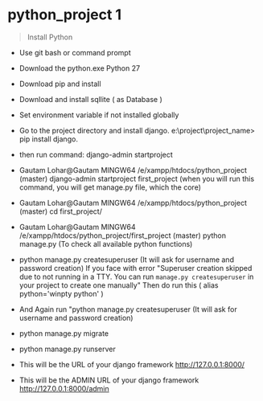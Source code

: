 # python_project 1
> Install Python 
- Use git bash or command prompt
- Download the python.exe   Python 27
- Download pip and install
- Download and install sqllite ( as Database )
- Set environment variable if not installed globally
- Go to the project directory and install django. e:\project\project_name> pip install django.
- then run command: django-admin startproject
-	Gautam Lohar@Gautam MINGW64 /e/xampp/htdocs/python_project (master)
	django-admin startproject first_project (when you will run this command, you will get manage.py file, which the core)

-	Gautam Lohar@Gautam MINGW64 /e/xampp/htdocs/python_project (master)
	cd first_project/
-	Gautam Lohar@Gautam MINGW64 /e/xampp/htdocs/python_project/first_project (master)
	python manage.py (To check all available python functions)
-	python manage.py createsuperuser (It will ask for username and password creation)
	If you face with error "Superuser creation skipped due to not running in a TTY. You can run `manage.py createsuperuser` in your project to create one manually" Then do run  this  ( alias python='winpty python' )
-	And Again run "python manage.py createsuperuser (It will ask for username and password creation)
-	python manage.py migrate
-	python manage.py runserver
-	This will be the URL of your django framework http://127.0.0.1:8000/
-	This will be the ADMIN URL of your django framework http://127.0.0.1:8000/admin

